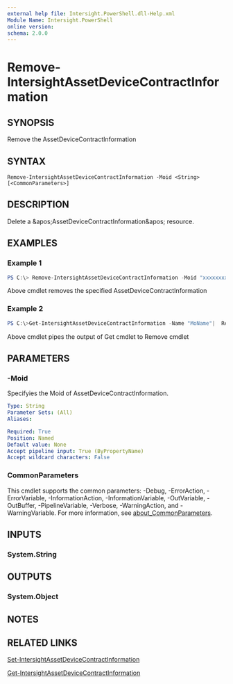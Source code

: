 ```yaml
---
external help file: Intersight.PowerShell.dll-Help.xml
Module Name: Intersight.PowerShell
online version:
schema: 2.0.0
---
```


# Remove-IntersightAssetDeviceContractInformation

## SYNOPSIS
Remove the AssetDeviceContractInformation

## SYNTAX

```
Remove-IntersightAssetDeviceContractInformation -Moid <String> [<CommonParameters>]
```

## DESCRIPTION
Delete a &amp;apos;AssetDeviceContractInformation&amp;apos; resource.

## EXAMPLES

### Example 1
```powershell
PS C:\> Remove-IntersightAssetDeviceContractInformation -Moid "xxxxxxxxxxxxxxxxxxxxxxxxxxx"
```
Above cmdlet removes the specified AssetDeviceContractInformation 

### Example 2
```powershell
PS C:\>Get-IntersightAssetDeviceContractInformation -Name "MoName"|  Remove-IntersightAssetDeviceContractInformation
```
Above cmdlet pipes the output of Get cmdlet to Remove cmdlet

## PARAMETERS

### -Moid
Specifyies the Moid of AssetDeviceContractInformation.

```yaml
Type: String
Parameter Sets: (All)
Aliases:

Required: True
Position: Named
Default value: None
Accept pipeline input: True (ByPropertyName)
Accept wildcard characters: False
```

### CommonParameters
This cmdlet supports the common parameters: -Debug, -ErrorAction, -ErrorVariable, -InformationAction, -InformationVariable, -OutVariable, -OutBuffer, -PipelineVariable, -Verbose, -WarningAction, and -WarningVariable. For more information, see [about_CommonParameters](http://go.microsoft.com/fwlink/?LinkID=113216).

## INPUTS

### System.String

## OUTPUTS

### System.Object
## NOTES

## RELATED LINKS

[Set-IntersightAssetDeviceContractInformation](./Set-IntersightAssetDeviceContractInformation.md)

[Get-IntersightAssetDeviceContractInformation](./Get-IntersightAssetDeviceContractInformation.md)

